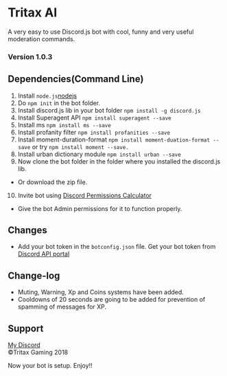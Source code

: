 # Tritax AI
A very easy to use Discord.js bot with cool, funny and very useful moderation commands.
### Version 1.0.3
## Dependencies(Command Line)
1. Install ```node.js```[nodejs](https://nodejs.org/en/)
2. Do ```npm init``` in the bot folder. 
3. Install discord.js lib in your bot folder ```npm install -g discord.js```
4. Install Superagent API ```npm install superagent --save```
5. Install ms ```npm install ms --save```
6. Install profanity filter ```npm install profanities --save```
7. Install moment-duration-format ```npm install moment-duation-format --save``` or try ```npm install moment --save.```
8. Install urban dictionary module ```npm install urban --save```
9. Now clone the bot folder in the folder where you installed the discord.js lib.
* Or download the zip file.
10. Invite bot using [Discord Permissions Calculator](https://discordapi.com/permissions.html)
* Give the bot Admin permissions for it to function properly. 

## Changes
* Add your bot token in the ```botconfig.json``` file. Get your bot token from [Discord API portal](https://discordapp.com/developers/docs/intro)

## Change-log
* Muting, Warning, Xp and Coins systems have been added.
* Cooldowns of 20 seconds are going to be added for prevention of spamming of messages for XP. 
## Support
[My Discord](https://discord.gg/YnBCs4D)<br>
&copy;Tritax Gaming 2018

Now your bot is setup. Enjoy!!


